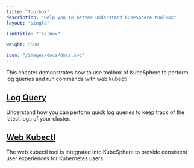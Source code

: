 ```yaml
---
title: "Toolbox"
description: "Help you to better understand KubeSphere toolbox"
layout: "single"

linkTitle: "Toolbox"

weight: 5500

icon: "/images/docs/docs.svg"
---
```


This chapter demonstrates how to use toolbox of KubeSphere to perform log queries and run commands with web kubectl.

## [Log Query](../toolbox/log-query/)

Understand how you can perform quick log queries to keep track of the latest logs of your cluster.

## [Web Kubectl](../toolbox/web-kubectl/)

The web kubectl tool is integrated into KubeSphere to provide consistent user experiences for Kubernetes users.


